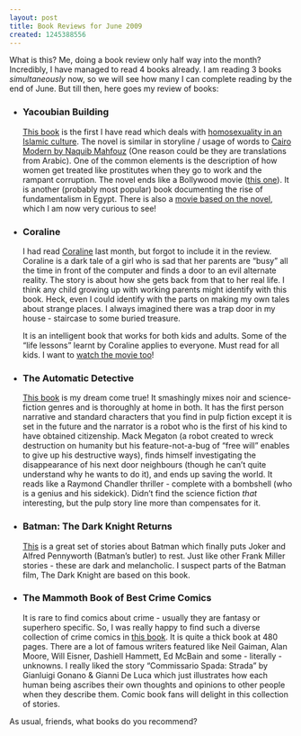 ```yaml
--- 
layout: post
title: Book Reviews for June 2009
created: 1245388556
---
```

<p>What is this? Me, doing a book review only half way into the month? Incredibly, I have managed to read 4 books already. I am reading 3 books <em>simultaneously</em> now, so we will see how many I can complete reading by the end of June. But till then, here goes my review of books:</p>
<ul>
	<li>
		<h3>Yacoubian Building</h3>
		<p><a href="http://www.amazon.com/gp/product/0060878134?ie=UTF8&tag=nimbupani-20&linkCode=as2&camp=1789&creative=390957&creativeASIN=0060878134">This book</a> is the first I have read which deals with <a href="http://en.wikipedia.org/wiki/Homosexuality_and_Islam">homosexuality in an Islamic culture</a>. The novel is similar in storyline / usage of words to <a href="http://nimbupani.com/blog/book-reviews-for-dec-08-and-jan-09.html">Cairo Modern by Naquib Mahfouz</a> (One reason could be they are translations from Arabic). One of the common elements is the description of how women get treated like prostitutes when they go to work and the rampant corruption. The novel ends like a Bollywood movie (<a href="http://www.imdb.com/title/tt0065484/">this one</a>). It is another (probably most popular) book documenting the rise of fundamentalism in Egypt. There is also a <a href="http://en.wikipedia.org/wiki/The_Yacoubian_Building_(film)">movie based on the novel</a>, which I am now very curious to see! </p>		
	</li>
	<li>
		<h3>Coraline</h3>
		<p>
I had read <a href="http://www.amazon.com/gp/product/0060825456?ie=UTF8&tag=nimbupani-20&linkCode=as2&camp=1789&creative=390957&creativeASIN=0060825456">Coraline</a> last month, but forgot to include it in the review. Coraline is a dark tale of a girl who is sad that her parents are &ldquo;busy&rdquo; all the time in front of the computer and finds a door to an evil alternate reality. The story is about how she gets back from that to her real life. I think any child growing up with working parents might identify with this book. Heck, even I could identify with the parts on making my own tales about strange places. I always imagined there was a trap door in my house - staircase to some buried treasure. </p> <p>It is an intelligent book that works for both kids and adults. Some of the &ldquo;life lessons&rdquo; learnt by Coraline applies to everyone. Must read for all kids. I want to <a href="http://www.imdb.com/title/tt0327597/">watch the movie too</a>!			
		</p>
	</li>
	<li>
		<h3>The Automatic Detective</h3>
			<p><a href="http://www.amazon.com/gp/product/0765357941?ie=UTF8&tag=nimbupani-20&linkCode=as2&camp=1789&creative=390957&creativeASIN=0765357941">This book</a> is my dream come true! It smashingly mixes noir and science-fiction genres and is thoroughly at home in both. It has the first person narrative and standard characters that you find in pulp fiction except it is set in the future and the narrator is a robot who is the first of his kind to have obtained citizenship. Mack Megaton (a robot created to wreck destruction on humanity but his feature-not-a-bug of &ldquo;free will&rdquo; enables to give up his destructive ways), finds himself investigating the disappearance of his next door neighbours (though he can&rsquo;t quite understand why he wants to do it), and ends up saving the world. It reads like a Raymond Chandler thriller - complete with a bombshell (who is a genius and his sidekick). Didn&rsquo;t find the science fiction <em>that</em> interesting, but the pulp story line more than compensates for it.</p>
	</li>
	<li>
		<h3>Batman: The Dark Knight Returns</h3>
		<p>
<a href="http://www.amazon.com/gp/product/1563893428?ie=UTF8&tag=nimbupani-20&linkCode=as2&camp=1789&creative=390957&creativeASIN=1563893428">This</a> is a great set of stories about Batman which finally puts Joker and Alfred Pennyworth (Batman&rsquo;s butler) to rest. Just like other Frank Miller stories - these are dark and melancholic. I suspect parts of the Batman film, The Dark Knight are based on this book.			
		</p>
	</li>
	<li>
		<h3>The Mammoth Book of Best Crime Comics</h3>
		<p>It is rare to find comics about crime - usually they are fantasy or superhero specific. So, I was really happy to find such a diverse collection of crime comics in <a href="http://www.amazon.com/gp/product/0762433949?ie=UTF8&tag=nimbupani-20&linkCode=as2&camp=1789&creative=390957&creativeASIN=0762433949">this book</a>. It is quite a thick book at 480 pages. There are a lot of famous writers featured like Neil Gaiman, Alan Moore, Will Eisner, Dashiell Hammett, Ed McBain and some - literally - unknowns. I really liked the story &ldquo;Commissario Spada: Strada&rdquo; by Gianluigi Gonano &amp; Gianni De Luca which just illustrates how each human being ascribes their own thoughts and opinions to other people when they describe them. Comic book fans will delight in this collection of stories.</p>
	</li>
</ul>
<p>As usual, friends, what books do you recommend?</p>
